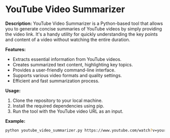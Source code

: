 # YouTube Video Summarizer

**Description:**
YouTube Video Summarizer is a Python-based tool that allows you to generate concise summaries of YouTube videos by simply providing the video link. It's a handy utility for quickly understanding the key points and content of a video without watching the entire duration.

**Features:**
- Extracts essential information from YouTube videos.
- Creates summarized text content, highlighting key topics.
- Provides a user-friendly command-line interface.
- Supports various video formats and quality settings.
- Efficient and fast summarization process.

**Usage:**
1. Clone the repository to your local machine.
2. Install the required dependencies using pip.
3. Run the tool with the YouTube video URL as an input.

**Example:**
```bash
python youtube_video_summarizer.py https://www.youtube.com/watch?v=your_video_id
